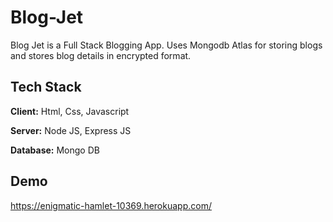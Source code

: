 # Blog-Jet

Blog Jet is a Full Stack Blogging App.
Uses Mongodb Atlas for storing blogs and stores blog details in encrypted format.
## Tech Stack

**Client:** Html, Css, Javascript

**Server:** Node JS, Express JS

**Database:** Mongo DB
  
## Demo

https://enigmatic-hamlet-10369.herokuapp.com/
